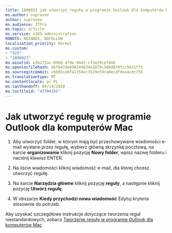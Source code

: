 ```yaml
---
title: 1800021 jak utworzyć regułę w programie Outlook dla komputerów Mac
ms.author: supravee
author: supravee
ms.audience: ITPro
ms.topic: article
ms.service: o365-administration
ROBOTS: NOINDEX, NOFOLLOW
localization_priority: Normal
ms.custom:
- "923"
- "1800021"
ms.assetid: e3b275ac-09b6-47de-94d2-cf3e29cef446
ms.openlocfilehash: dbfb47da690244b34e1879c3d8d879fcc5631f75
ms.sourcegitcommit: c6692ce0fa1358ec3529e59ca0ecdfdea4cdc759
ms.translationtype: MT
ms.contentlocale: pl-PL
ms.lasthandoff: 09/14/2020
ms.locfileid: "47704355"
---
```

# <a name="how-to-create-a-rule-in-outlook-for-mac"></a>Jak utworzyć regułę w programie Outlook dla komputerów Mac

1. Aby utworzyć folder, w którym mają być przechowywane wiadomości e-mail wysłane przez regułę, wybierz główną skrzynkę pocztową, na karcie **organizowanie** kliknij pozycję **Nowy folder**, wpisz nazwę folderu i naciśnij klawisz ENTER.

2. Na liście wiadomości kliknij wiadomość e-mail, dla której chcesz utworzyć regułę.

3. Na karcie **Narzędzia główne** kliknij pozycję **reguły**, a następnie kliknij pozycję **Utwórz regułę**.

4. W obszarze **Kiedy przychodzi nowa wiadomość** Edytuj kryteria stosownie do potrzeb. 

Aby uzyskać szczegółowe instrukcje dotyczące tworzenia reguł niestandardowych, zobacz [Tworzenie reguły w programie Outlook dla komputerów Mac](https://aka.ms/AA1uy0v)
  